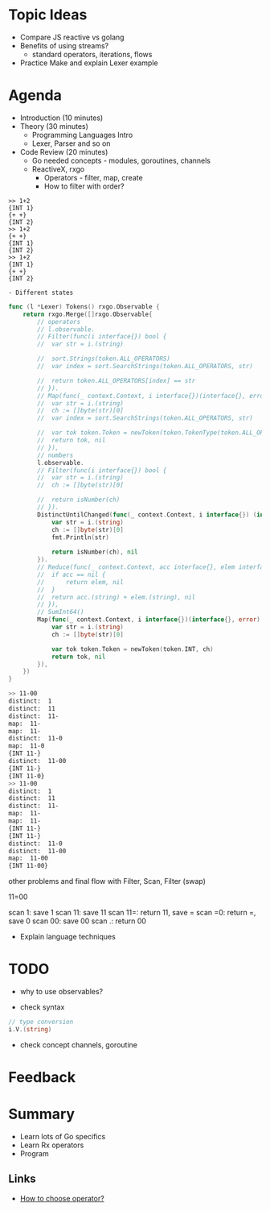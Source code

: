 # Topic Ideas

- Compare JS reactive vs golang
- Benefits of using streams?
  - standard operators, iterations, flows
- Practice Make and explain Lexer example

# Agenda

- Introduction (10 minutes)
- Theory (30 minutes)
  - Programming Languages Intro
  - Lexer, Parser and so on
- Code Review (20 minutes)
  - Go needed concepts - modules, goroutines, channels
  - ReactiveX, rxgo
    - Operators - filter, map, create
    - How to filter with order?

```
>> 1+2
{INT 1}
{+ +}
{INT 2}
>> 1+2 
{+ +}
{INT 1}
{INT 2}
>> 1+2
{INT 1}
{+ +}
{INT 2}
```

    - Different states

```go
func (l *Lexer) Tokens() rxgo.Observable {
	return rxgo.Merge([]rxgo.Observable{
		// operators
		// l.observable.
		// Filter(func(i interface{}) bool {
		// 	var str = i.(string)

		// 	sort.Strings(token.ALL_OPERATORS)
		// 	var index = sort.SearchStrings(token.ALL_OPERATORS, str)

		// 	return token.ALL_OPERATORS[index] == str
		// }).
		// Map(func(_ context.Context, i interface{})(interface{}, error) {
		// 	var str = i.(string)
		// 	ch := []byte(str)[0]
		// 	var index = sort.SearchStrings(token.ALL_OPERATORS, str)

		// 	var tok token.Token = newToken(token.TokenType(token.ALL_OPERATORS[index]), ch)
		// 	return tok, nil
		// }),
		// numbers
		l.observable.
		// Filter(func(i interface{}) bool {
		// 	var str = i.(string)
		// 	ch := []byte(str)[0]

		// 	return isNumber(ch)
		// }).
		DistinctUntilChanged(func(_ context.Context, i interface{}) (interface{}, error) {
			var str = i.(string)
			ch := []byte(str)[0]
			fmt.Println(str)
	
			return isNumber(ch), nil
		}).
		// Reduce(func(_ context.Context, acc interface{}, elem interface{}) (interface{}, error) {
		// 	if acc == nil {
		// 		return elem, nil
		// 	}
		// 	return acc.(string) + elem.(string), nil
		// }),
		// SumInt64()
		Map(func(_ context.Context, i interface{})(interface{}, error) {
			var str = i.(string)
			ch := []byte(str)[0]

			var tok token.Token = newToken(token.INT, ch)
			return tok, nil
		}),
	})
}
```

```bash
>> 11-00
distinct:  1
distinct:  11
distinct:  11-
map:  11-
map:  11-
distinct:  11-0
map:  11-0
{INT 11-}
distinct:  11-00
{INT 11-}
{INT 11-0}
>> 11-00
distinct:  1
distinct:  11
distinct:  11-
map:  11-
map:  11-
{INT 11-}
{INT 11-}
distinct:  11-0
distinct:  11-00
map:  11-00
{INT 11-00}
```

other problems and final flow with Filter, Scan, Filter (swap)

11=00

scan 1: save 1
scan 11: save 11
scan 11=: return 11, save =
scan =0: return =, save 0
scan 00: save 00
scan .: return 00

  - Explain language techniques

# TODO

- why to use observables?

- check syntax

```go
// type conversion
i.V.(string)
```

- check concept channels, goroutine

# Feedback

# Summary

- Learn lots of Go specifics
- Learn Rx operators
- Program

## Links

- [How to choose operator?](http://xgrommx.github.io/rx-book/content/which_operator_do_i_use/instance_operators.html)
